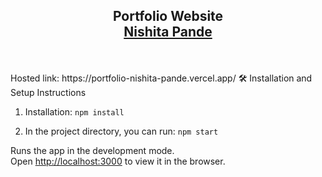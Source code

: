 <h2 align="center">
  Portfolio Website <br/>
  <a href="" target="_blank">Nishita Pande</a>
</h2>
<br/>
<br/>
Hosted link: https://portfolio-nishita-pande.vercel.app/
 🛠 Installation and Setup Instructions

1. Installation: `npm install`

2. In the project directory, you can run: `npm start`

Runs the app in the development mode.\
Open [http://localhost:3000](http://localhost:3000) to view it in the browser.

